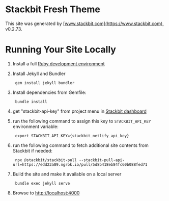 # Stackbit Fresh Theme

This site was generated by [www.stackbit.com](https://www.stackbit.com), v0.2.73.

# Running Your Site Locally

1. Install a full [Ruby development environment](https://jekyllrb.com/docs/installation/)

1. Install Jekyll and Bundler

        gem install jekyll bundler

1. Install dependencies from Gemfile:

        bundle install

1. get "stackbit-api-key" from project menu in [Stackbit dashboard](https://app.stackbit.com/dashboard)

1. run the following command to assign this key to `STACKBIT_API_KEY` environment variable:

        export STACKBIT_API_KEY={stackbit_netlify_api_key}

1. run the following command to fetch additional site contents from Stackbit if needed:

        npx @stackbit/stackbit-pull --stackbit-pull-api-url=https://edd23a89.ngrok.io/pull/5d8b418eb84fc60b088fed71

1. Build the site and make it available on a local server

        bundle exec jekyll serve

1. Browse to [http://localhost:4000](http://localhost:4000)
